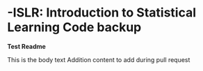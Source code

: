 # -ISLR: Introduction to Statistical Learning Code backup

<b> Test Readme </b>

This is the body text
Addition content to add during pull request

